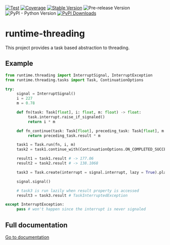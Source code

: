 [![Test](https://github.com/apmadsen/runtime-threading/actions/workflows/python-test.yml/badge.svg)](https://github.com/apmadsen/runtime-threading/actions/workflows/python-test.yml)
[![Coverage](https://github.com/apmadsen/runtime-threading/actions/workflows/python-test-coverage.yml/badge.svg)](https://github.com/apmadsen/runtime-threading/actions/workflows/python-test-coverage.yml)
[![Stable Version](https://img.shields.io/pypi/v/runtime-threading?label=stable&sort=semver&color=blue)](https://github.com/apmadsen/runtime-threading/releases)
![Pre-release Version](https://img.shields.io/github/v/release/apmadsen/runtime-threading?label=pre-release&include_prereleases&sort=semver&color=blue)
![PyPI - Python Version](https://img.shields.io/pypi/pyversions/runtime-threading)
[![PyPI Downloads](https://static.pepy.tech/badge/runtime-threading/week)](https://pepy.tech/projects/runtime-threading)

# runtime-threading
This project provides a task based abstraction to threading.

## Example

```python
from runtime.threading import InterruptSignal, InterruptException
from runtime.threading.tasks import Task, ContinuationOptions

try:
     signal = InterruptSignal()
     i = 227
     m = 0.78

     def fn(task: Task[float], i: float, m: float) -> float:
          task.interrupt.raise_if_signaled()
          return i * m

     def fn_continue(task: Task[float], preceding_task: Task[float], m: float) -> float:
          return preceding_task.result * m

     task1 = Task.run(fn, i, m)
     task2 = task1.continue_with(ContinuationOptions.ON_COMPLETED_SUCCESSFULLY, fn_continue, m)

     result1 = task1.result # -> 177.06
     result2 = task2.result # -> 138.1068

     task3 = Task.create(interrupt = signal.interrupt, lazy = True).plan(fn, task1.result, m)

     signal.signal()

     # task3 is run lazily when result property is accessed
     result3 = task3.result # TaskInterruptedException

except InterruptException:
     pass # won't happen since the interrupt is never signaled
```
## Full documentation

[Go to documentation](https://github.com/apmadsen/runtime-threading/blob/main/docs/documentation.md)